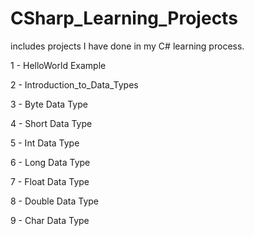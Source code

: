 # CSharp_Learning_Projects

includes projects I have done in my C# learning process.

1 - HelloWorld Example

2 - Introduction_to_Data_Types

3 - Byte Data Type

4 - Short Data Type

5 - Int Data Type

6 - Long Data Type

7 - Float Data Type

8 - Double Data Type

9 - Char Data Type
